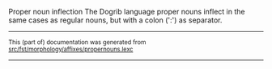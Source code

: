 Proper noun inflection
The Dogrib language proper nouns inflect in the same cases as regular
nouns, but with a colon (':') as separator.

* * *

<small>This (part of) documentation was generated from [src/fst/morphology/affixes/propernouns.lexc](https://github.com/giellalt/lang-dgr/blob/main/src/fst/morphology/affixes/propernouns.lexc)</small>

---

